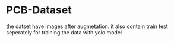 # PCB-Dataset
the datset have images after augmetation. it also contain train test seperately for training the data with yolo model
